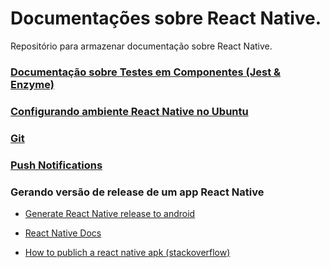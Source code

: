 # Documentações sobre React Native.

Repositório para armazenar documentação sobre React Native.

### [Documentação sobre Testes em Componentes (Jest & Enzyme)](https://github.com/esteves-esta/documentacao-testes-react-native/blob/master/documentacao-jest-enzyme.md)

### [Configurando ambiente React Native no Ubuntu](https://github.com/esteves-esta/documentacao-react-native/blob/master/configuracao-react-native.md)

### [Git](https://github.com/esteves-esta/documentacao-react-native/blob/master/git.md)

### [Push Notifications](https://github.com/esteves-esta/documentacao-react-native/blob/master/push-notifications.md)

### Gerando versão de release de um app React Native

- [Generate React Native release to android](https://www.instamobile.io/android-development/generate-react-native-release-build-android/)

- [React Native Docs](https://facebook.github.io/react-native/docs/signed-apk-android.html)

- [How to publich a react native apk (stackoverflow)](https://stackoverflow.com/questions/46250049/how-to-publish-a-react-native-as-a-apk-file-or-ios-file)
